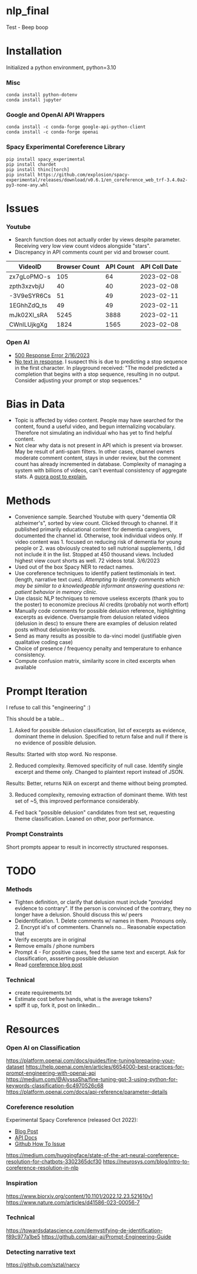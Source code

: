 # nlp_final
Test - Beep boop

# Installation
Initialized a python environment, python=3.10

### Misc
```
conda install python-dotenv
conda install jupyter
```

### Google and OpenAI API Wrappers
```
conda install -c conda-forge google-api-python-client
conda install -c conda-forge openai
```

### Spacy Experimental Coreference Library
```
pip install spacy_experimental
pip install chardet
pip install thinc[torch]
pip install https://github.com/explosion/spacy-experimental/releases/download/v0.6.1/en_coreference_web_trf-3.4.0a2-py3-none-any.whl
```

# Issues
### Youtube
- Search function does not actually order by views despite parameter. Receiving very low view count videos alongside "stars".
- Discrepancy in API comments count per vid and browser count.

| VideoID | Browser Count | API Count | API Coll Date |
| ------- | ---------| -------- | ------- |
| zx7gLoPMO-s | 105 | 64 | 2023-02-08 |
| zpth3xzvbjU | 40 | 40 | 2023-02-08 |
| -3V9eSYR6Cs | 51 | 49 | 2023-02-11 |
| 1EGhhZdQ_ts | 49 | 49 | 2023-02-11 |
| mJk02XI_sRA | 5245 | 3888 |  2023-02-11 |
| CWnILUjkgXg | 1824 | 1565 | 2023-02-08 |

### Open AI
- [500 Response Error 2/16/2023](https://community.openai.com/t/continuous-gpt3-api-500-error-the-server-had-an-error-while-processing-your-request-sorry-about-that/42239/14)
- [No text in response](https://community.openai.com/t/empty-text-in-the-response-from-the-api-after-few-calls/2067/11). I suspect this is due to predicting a stop sequence in the first character. In playground received: "The model predicted a completion that begins with a stop sequence, resulting in no output. Consider adjusting your prompt or stop sequences."

# Bias in Data
- Topic is affected by video content. People may have searched for the content, found a useful video, and begun internalizing vocabulary. Therefore not simulating an individual who has yet to find helpful content.
- Not clear why data is not present in API which is present via browser. May be result of anti-spam filters. In other cases, channel owners moderate comment content, stays in under review, but the comment count has already incremented in database. Complexity of managing a system with billions of videos, can't eventual consistency of aggregate stats. A [quora post to explain.](https://www.quora.com/Why-do-the-comments-number-on-Youtube-sometimes-not-match-the-actual-ones-shown)

# Methods
- Convenience sample. Searched Youtube with query "dementia OR alzheimer's", sorted by view count. Clicked through to channel. If it published primarily educational content for dementia caregivers, documented the channel id. Otherwise, took individual videos only. If video content was 1. focused on reducing risk of dementia for young people or 2. was obviously created to sell nutrional supplements, I did not include it in the list. Stopped at 450 thousand views. Included highest view count shorts as well. 72 videos total. 3/6/2023
- Used out of the box Spacy NER to redact names.
- Use coreference techniques to identify patient testimonials in text. (length, narrative text cues). *Attempting to identify comments which may be similar to a knowledgeable informant answering questions re: patient behavior in memory clinic.*
- Use classic NLP techniques to remove useless excerpts (thank you to the poster) to economize precious AI credits (probably not worth effort)
- Manually code comments for possible delusion reference, highlighting excerpts as evidence. Oversample from delusion related videos (delusion in desc) to ensure there are examples of delusion related posts without delusion keywords.
- Send as many results as possible to da-vinci model (justifiable given qualitative coding case)
- Choice of presence / frequency penalty and temperature to enhance consistency.
- Compute confusion matrix, similarity score in cited excerpts when available

# Prompt Iteration
I refuse to call this "engineering" :)

This should be a table...
1. Asked for possible delusion classification, list of excerpts as evidence, dominant theme in delusion. Specified to return false and null if there is no evidence of possible delusion.

Results:
Started with stop word. No response.

2. Reduced complexity. Removed specificity of null case. Identify single excerpt and theme only. Changed to plaintext report instead of JSON.

Results: Better, returns N/A on excerpt and theme without being prompted.

3. Reduced complexity, removing extraction of dominant theme. With test set of ~5, this improved performance considerably.

4. Fed back "possible delusion" candidates from test set, requesting theme classification. Leaned on other, poor performance.

### Prompt Constraints
Short prompts appear to result in incorrectly structured responses.

# TODO
### Methods
- Tighten definition, or clarify that delusion must include "provided evidence to contrary". If the person is convinced of the contrary, they no longer have a delusion. Should discuss this w/ peers
- Deidentification. 1. Delete comments w/ names in them. Pronouns only. 2. Encrypt id's of commenters. Channels no... Reasonable expectation that 
- Verify excerpts are in original
- Remove emails / phone numbers
- Prompt 4 - For positive cases, feed the same text and excerpt. Ask for classification, assserting possible delusion
- Read [coreference blog post](https://explosion.ai/blog/coref)

### Technical
- create requirements.txt
- Estimate cost before hands, what is the average tokens?
- spiff it up, fork it, post on linkedin...

# Resources
### Open AI on Classification
https://platform.openai.com/docs/guides/fine-tuning/preparing-your-dataset
https://help.openai.com/en/articles/6654000-best-practices-for-prompt-engineering-with-openai-api
https://medium.com/@AlyssaSha/fine-tuning-gpt-3-using-python-for-keywords-classification-6c4970526c68
https://platform.openai.com/docs/api-reference/parameter-details

### Coreference resolution
Experimental Spacy Coreference (released Oct 2022):
- [Blog Post](https://explosion.ai/blog/coref)
- [API Docs](https://spacy.io/api/coref)
- [Github How To Issue](https://github.com/explosion/spaCy/discussions/11585)

https://medium.com/huggingface/state-of-the-art-neural-coreference-resolution-for-chatbots-3302365dcf30
https://neurosys.com/blog/intro-to-coreference-resolution-in-nlp

### Inspiration
https://www.biorxiv.org/content/10.1101/2022.12.23.521610v1
https://www.nature.com/articles/d41586-023-00056-7

### Technical
https://towardsdatascience.com/demystifying-de-identification-f89c977a1be5
https://github.com/dair-ai/Prompt-Engineering-Guide

### Detecting narrative text
https://github.com/sztal/narcy
